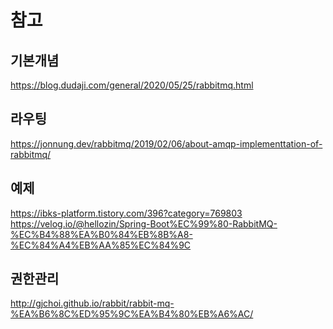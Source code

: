참고
==============

## 기본개념
https://blog.dudaji.com/general/2020/05/25/rabbitmq.html   
## 라우팅
https://jonnung.dev/rabbitmq/2019/02/06/about-amqp-implementtation-of-rabbitmq/

## 예제
https://ibks-platform.tistory.com/396?category=769803   
https://velog.io/@hellozin/Spring-Boot%EC%99%80-RabbitMQ-%EC%B4%88%EA%B0%84%EB%8B%A8-%EC%84%A4%EB%AA%85%EC%84%9C   

## 권한관리
http://gjchoi.github.io/rabbit/rabbit-mq-%EA%B6%8C%ED%95%9C%EA%B4%80%EB%A6%AC/

